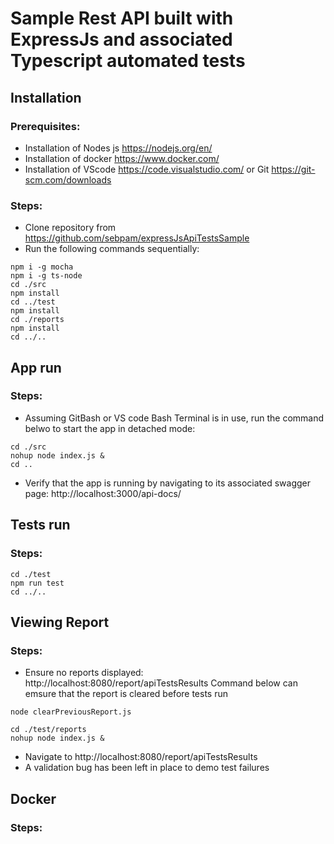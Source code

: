 # Sample Rest API built with ExpressJs and associated Typescript automated tests

## Installation
### Prerequisites:

- Installation of Nodes js https://nodejs.org/en/
- Installation of docker https://www.docker.com/
- Installation of VScode https://code.visualstudio.com/ or Git https://git-scm.com/downloads

### Steps:
- Clone repository from https://github.com/sebpam/expressJsApiTestsSample
- Run the following commands sequentially:

```
npm i -g mocha
npm i -g ts-node
cd ./src
npm install
cd ../test
npm install
cd ./reports
npm install
cd ../..
```

## App run
### Steps:

- Assuming GitBash or VS code Bash Terminal is in use, run the command belwo to start the app in detached mode:
```
cd ./src
nohup node index.js &
cd ..
```
- Verify that the app is running by navigating to its associated swagger page: http://localhost:3000/api-docs/


## Tests run
### Steps:

```
cd ./test
npm run test
cd ../..
```

## Viewing Report
### Steps:

- Ensure no reports displayed: http://localhost:8080/report/apiTestsResults Command below can emsure that the report is cleared before tests run
```
node clearPreviousReport.js
```

```
cd ./test/reports
nohup node index.js &
```
- Navigate to http://localhost:8080/report/apiTestsResults
- A validation bug has been left in place to demo test failures

## Docker
### Steps: 